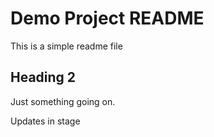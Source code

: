 # Demo Project README

This is a simple readme file

## Heading 2

Just something going on.

Updates in stage

